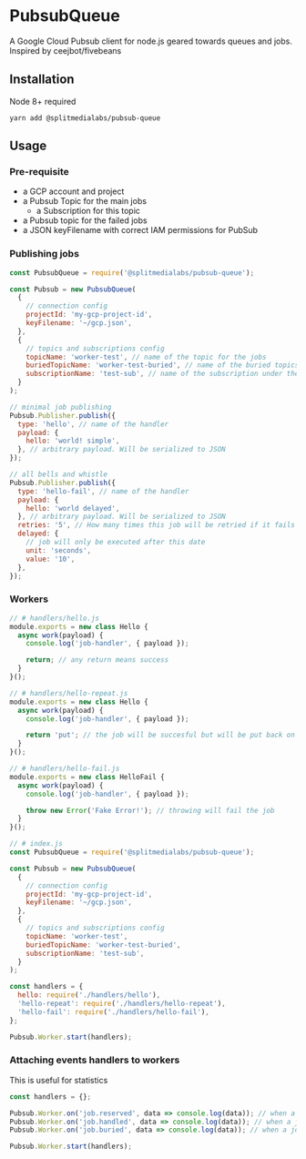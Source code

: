 # PubsubQueue

A Google Cloud Pubsub client for node.js geared towards queues and jobs. Inspired by ceejbot/fivebeans

## Installation

Node 8+ required

```
yarn add @splitmedialabs/pubsub-queue
```

## Usage

### Pre-requisite

- a GCP account and project
- a Pubsub Topic for the main jobs
  - a Subscription for this topic
- a Pubsub topic for the failed jobs
- a JSON keyFilename with correct IAM permissions for PubSub

### Publishing jobs

```javascript
const PubsubQueue = require('@splitmedialabs/pubsub-queue');

const Pubsub = new PubsubQueue(
  {
    // connection config
    projectId: 'my-gcp-project-id',
    keyFilename: '~/gcp.json',
  },
  {
    // topics and subscriptions config
    topicName: 'worker-test', // name of the topic for the jobs
    buriedTopicName: 'worker-test-buried', // name of the buried topics. When a job fails, it'll get published here
    subscriptionName: 'test-sub', // name of the subscription under the topic
  }
);

// minimal job publishing
Pubsub.Publisher.publish({
  type: 'hello', // name of the handler
  payload: {
    hello: 'world! simple',
  }, // arbitrary payload. Will be serialized to JSON
});

// all bells and whistle
Pubsub.Publisher.publish({
  type: 'hello-fail', // name of the handler
  payload: {
    hello: 'world delayed',
  }, // arbitrary payload. Will be serialized to JSON
  retries: '5', // How many times this job will be retried if it fails
  delayed: {
    // job will only be executed after this date
    unit: 'seconds',
    value: '10',
  },
});
```

### Workers

```javascript
// # handlers/hello.js
module.exports = new class Hello {
  async work(payload) {
    console.log('job-handler', { payload });

    return; // any return means success
  }
}();

// # handlers/hello-repeat.js
module.exports = new class Hello {
  async work(payload) {
    console.log('job-handler', { payload });

    return 'put'; // the job will be succesful but will be put back on the queue
  }
}();

// # handlers/hello-fail.js
module.exports = new class HelloFail {
  async work(payload) {
    console.log('job-handler', { payload });

    throw new Error('Fake Error!'); // throwing will fail the job
  }
}();

// # index.js
const PubsubQueue = require('@splitmedialabs/pubsub-queue');

const Pubsub = new PubsubQueue(
  {
    // connection config
    projectId: 'my-gcp-project-id',
    keyFilename: '~/gcp.json',
  },
  {
    // topics and subscriptions config
    topicName: 'worker-test',
    buriedTopicName: 'worker-test-buried',
    subscriptionName: 'test-sub',
  }
);

const handlers = {
  hello: require('./handlers/hello'),
  'hello-repeat': require('./handlers/hello-repeat'),
  'hello-fail': require('./handlers/hello-fail'),
};

Pubsub.Worker.start(handlers);
```

### Attaching events handlers to workers

This is useful for statistics

```javascript
const handlers = {};

Pubsub.Worker.on('job.reserved', data => console.log(data)); // when a job is starting
Pubsub.Worker.on('job.handled', data => console.log(data)); // when a job is done
Pubsub.Worker.on('job.buried', data => console.log(data)); // when a job has failed

Pubsub.Worker.start(handlers);
```
